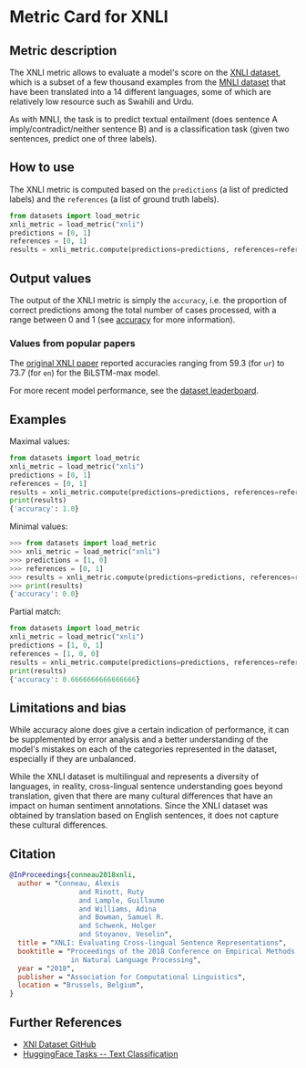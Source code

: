 # Metric Card for XNLI

## Metric description

The XNLI metric allows to evaluate a model's score on the [XNLI dataset](https://huggingface.co/datasets/xnli), which is a subset of a few thousand examples from the [MNLI dataset](https://huggingface.co/datasets/glue/viewer/mnli) that have been translated into a 14 different languages, some of which are relatively low resource such as Swahili and Urdu.

As with MNLI, the task is to predict textual entailment (does sentence A imply/contradict/neither sentence B) and is a classification task (given two sentences, predict one of three labels).

## How to use 

The XNLI metric is computed based on the `predictions` (a list of predicted labels) and the `references` (a list of ground truth labels).

```python
from datasets import load_metric
xnli_metric = load_metric("xnli")
predictions = [0, 1]
references = [0, 1]
results = xnli_metric.compute(predictions=predictions, references=references)
```

## Output values

The output of the XNLI metric is simply the `accuracy`, i.e. the proportion of correct predictions among the total number of cases processed, with a range between 0 and 1 (see [accuracy](https://huggingface.co/metrics/accuracy) for more information). 

### Values from popular papers
The [original XNLI paper](https://arxiv.org/pdf/1809.05053.pdf) reported accuracies ranging from 59.3 (for `ur`) to 73.7 (for `en`) for the BiLSTM-max model.

For more recent model performance, see the [dataset leaderboard](https://paperswithcode.com/dataset/xnli).

## Examples 

Maximal values:

```python
from datasets import load_metric
xnli_metric = load_metric("xnli")
predictions = [0, 1]
references = [0, 1]
results = xnli_metric.compute(predictions=predictions, references=references)
print(results)
{'accuracy': 1.0}
```

Minimal values:

```python
>>> from datasets import load_metric
>>> xnli_metric = load_metric("xnli")
>>> predictions = [1, 0]
>>> references = [0, 1]
>>> results = xnli_metric.compute(predictions=predictions, references=references)
>>> print(results)
{'accuracy': 0.0}
```

Partial match:

```python
from datasets import load_metric
xnli_metric = load_metric("xnli")
predictions = [1, 0, 1]
references = [1, 0, 0]
results = xnli_metric.compute(predictions=predictions, references=references)
print(results)
{'accuracy': 0.6666666666666666}
```

## Limitations and bias

While accuracy alone does give a certain indication of performance, it can be supplemented by error analysis and a better understanding of the model's mistakes on each of the categories represented in the dataset, especially if they are unbalanced. 

While the XNLI dataset is multilingual and represents a diversity of languages, in reality, cross-lingual sentence understanding goes beyond translation, given that there are many cultural differences that have an impact on human sentiment annotations. Since the XNLI dataset was obtained by translation based on English sentences, it does not capture these cultural differences. 



## Citation

```bibtex
@InProceedings{conneau2018xnli,
  author = "Conneau, Alexis
                 and Rinott, Ruty
                 and Lample, Guillaume
                 and Williams, Adina
                 and Bowman, Samuel R.
                 and Schwenk, Holger
                 and Stoyanov, Veselin",
  title = "XNLI: Evaluating Cross-lingual Sentence Representations",
  booktitle = "Proceedings of the 2018 Conference on Empirical Methods
               in Natural Language Processing",
  year = "2018",
  publisher = "Association for Computational Linguistics",
  location = "Brussels, Belgium",
}
```
    
## Further References 

- [XNI Dataset GitHub](https://github.com/facebookresearch/XNLI)
- [HuggingFace Tasks -- Text Classification](https://huggingface.co/tasks/text-classification)
